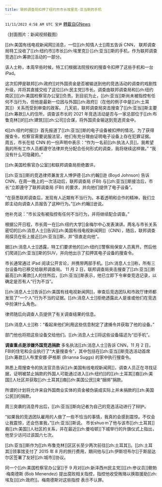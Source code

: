 ```yaml
---
title: 联邦调查局扣押了纽约市市长埃里克·亚当斯的手机
---
```

`11/11/2023 4:58 AM UTC 宝尹` [轉載自GNews](https://gnews.org/articles/1959457)

（封面图片：新闻视频截图）

[[zh:美国有线电视新闻网]]消息，一位[[zh:知情人士]]周五告诉 CNN， 联邦调查局特工没收了[[zh:纽约市]]市长[[zh:埃里克]]·[[zh:亚当]]斯的手机，作为联邦调查竞选[[zh:筹款]]活动的一部分。

该人士称，本周早些时候，特工们根据法院授权的搜查令扣押了这些手机和一台 iPad。

这次扣押是联邦[[zh:政府]]对外国资金是否被输送到他的竞选活动的调查的戏剧性升级，并将其直接交给了这位[[zh:民主党]]市长。调查由联邦调查局和[[zh:纽约南区]][[zh:美国检察官办公室]]负责。到目前为止，[[zh:亚当]]斯尚未被指控有任何不当行为，但他是最新一位因与外国[[zh:政府]]（在他的例子中是[[zh:土耳其]]）关系而受到审查的政客。
几天前，联邦调查局突击搜查了[[zh:亚当]]斯主要[[zh:筹款]]人的住所，调查该市长的 2021 年竞选活动是否与一家总部位于[[zh:布鲁克林]]的[[zh:建筑]][[zh:公司]]合谋，将外国资金输送到竞选资金中。

《[[zh:纽约时报]]》首先报道了[[zh:亚当]]斯的电子设备被扣押的情况。为了获得搜查令，检察官需要说服法官，他们有充分理由证明电子设备上存在犯罪证据。
周五，市长在给 CNN 的一份声明中表示：“作为一名前[[zh:执法人员]]，我希望我的所有工作人员都遵守法律并充分配合任何形式的调查，我将继续这样做。” “我没有什么可隐藏的。”

[[zh:美国检察官办公室]]和联邦调查局拒绝置评。

[[zh:亚当]]斯的竞选律师兼发言人博伊德·[[zh:约翰]]逊 (Boyd Johnson) 告诉 CNN，在周一晚上的一次活动后，联邦调查局 (FBI) 与[[zh:亚当]]斯接洽后，市长“立即遵守了联邦调查局 (FBI) 的要求，并向他们提供了电子设备”。

“在获悉联邦调查后，发现有人近期有不当行为。本着透明和合作的精神，我们立即主动向调查人员报告了这种行为。”[[zh:约翰]]逊说。

他补充说：“市长没有被指控有任何不当行为，并将继续配合调查。”

根据公开日程，市长周一在[[zh:纽约大学]]金梅尔中心发表演讲。两名与市长关系密切的[[zh:消息人士]]告诉[[zh:美国有线电视新闻网]]（CNN），随后，联邦调查局探员在街上接近[[zh:亚当]]斯，并“径直走向他”。

据[[zh:消息人士]]透露，特工们要求他的[[zh:纽约]]警察局保安人员离开。然后他们爬进[[zh:亚当]]斯的SUV，并向他出示了扣押其电子设备的搜查令。

市长通常通过 iPad 阅读公开言论，并携带两部手机。[[zh:消息人士]]称，所有三台设备均已移交给联邦调查局。
11 月 2 日，联邦调查局突击搜查了[[zh:亚当]]斯最高[[zh:筹款]]人的住所后，[[zh:亚当]]斯表示，他已立即下令审查竞选记录，以确定是否有人“行为不当”。

[[zh:消息人士]]告诉[[zh:美国有线电视新闻网]]，审查后竞选团队和市政厅律师都发现了“一个人”行为不当的证据。[[zh:消息人士]]拒绝透露此人是谁或他们在竞选中扮演什么角色。

律师随后向调查人员提供了有关调查结果的信息。

[[zh:消息人士]]称：“看起来他们利用这些信息制定了逮捕令并获取了他的设备。”

​​​​​​​​​​​​​​​​​​​​​​​​​​​​​​​​部门他也将把这些设备交给他们。[[zh:消息人士]]将这些设备描述为“旧手机”。

**调查重点是涉嫌外国竞选捐款**
多名执法[[zh:消息人士]]告诉 CNN，11 月 2 日，FBI​​​​​​​​​​​​的住宅和企业执行了“大量搜查令”，其中包括在[[zh:亚当]]斯竞选活动首席[[zh:筹款]]人布里安娜·萨格斯 (Brianna Suggs) 的家中执行搜查令。

熟悉上周搜查令的执法官员告诉[[zh:美国有线电视新闻网]]，调查人员正在寻找证据，证明被禁止捐款的外国人可能通过进入[[zh:纽约]]的[[zh:土耳其]]裔[[zh:美国]]人社区并获取[[zh:土耳其]]裔[[zh:美国公民]]来“捆绑”捐款。

所谓的计划将允许来自外国商业实体的资金被伪装成实际上并未捐款的[[zh:美国公民]]的捐款。

周三突袭的消息传出后，[[zh:亚当]]斯向记者为自己的竞选活动进行了辩护。

“如果我的竞选团队雇用的人做了一些不恰当的事情，我真的会感到震惊。不仅会让我震惊，还会伤害我，”[[zh:亚当]]斯说。
市长shuo m了他与该市[[zh:土耳其]]裔[[zh:美国]]人社区的关系，并在最近[[zh:曼哈顿]]下城举行的升旗仪式上指出，他至少访问过该国六七次。

[[zh:亚当]]斯作为[[zh:布鲁克林]]区区长至少两次前往[[zh:土耳其]]。[[zh:土耳其]]领事馆支付了 2015 年 8 月的旅行费用，期间他与[[zh:伊斯坦布尔]]于斯屈达尔区签署了友好[[zh:城市]]协议。

同一个[[zh:美国检察官办公室]]于 9 月对[[zh:新泽西州民主党]][[zh:参议员]]鲍勃·梅南德斯 (Bob Menendez) 提出腐败相关指控，指控他收受贿赂以换取援助[[zh:埃及]][[zh:政府]]。梅南德斯对这些指控 表示不认罪。
